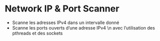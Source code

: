 # Network IP & Port Scanner
- Scanne les adresses IPv4 dans un intervalle donné
- Scanne les ports ouverts d’une adresse IPv4 
\n avec l’utilisation des pthreads et des sockets
